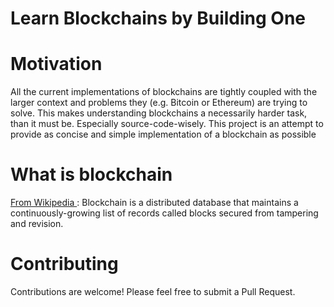 # Learn Blockchains by Building One
# Motivation
All the current implementations of blockchains are tightly coupled with the larger context and problems they (e.g. Bitcoin or Ethereum) are trying to solve. This makes understanding blockchains a necessarily harder task, than it must be. Especially source-code-wisely. This project is an attempt to provide as concise and simple implementation of a blockchain as possible

# What is blockchain
<a href="http://wikipedia.com">From Wikipedia </a>: Blockchain is a distributed database that maintains a continuously-growing list of records called blocks secured from tampering and revision.


# Contributing
Contributions are welcome! Please feel free to submit a Pull Request.
